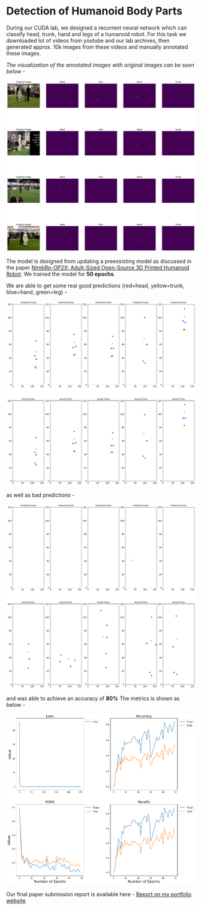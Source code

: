 # Detection of Humanoid Body Parts

During our CUDA lab, we designed a recurrent neural network which can classify head, trunk, hand and legs of a humanoid robot. For this task we downloaded lot of videos from youtube and our lab archives, then generated approx. 10k images from these videos and manually annotated these images.

*The visualization of the annotated images with original images can be seen below -*

![visualization](https://github.com/TDeepanshPandey/Detection_of_Humanoid_Body_Parts/blob/main/initial_visualization.png)


The model is designed from updating a preexsisting model as discussed in the paper [NimbRo-OP2X: Adult-Sized Open-Source 3D Printed Humanoid Robot](https://ieeexplore.ieee.org/document/8625038). We trained the model for **50 epochs**. 

We are able to get some real good predictions (red=head, yellow=trunk, blue=hand, green=leg) -

![good_example](https://github.com/TDeepanshPandey/Detection_of_Humanoid_Body_Parts/blob/main/good_predictions.png)

as well as bad predictions -

![bad_example](https://github.com/TDeepanshPandey/Detection_of_Humanoid_Body_Parts/blob/main/bad_predictions.png)

and was able to achieve an accuracy of **80%** The metrics is shown as below - 

![metrics](https://github.com/TDeepanshPandey/Detection_of_Humanoid_Body_Parts/blob/main/metrics.png)


Our final paper submission report is available here - [Report on my portfolio website](https://deepanshpandey.com/pdf/Dohbp.pdf)


